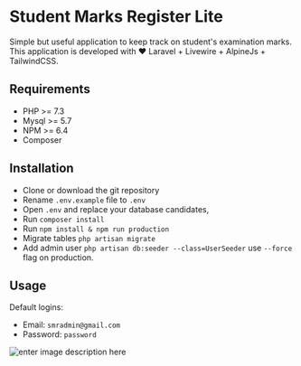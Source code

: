 # Student Marks Register Lite

Simple but useful application to keep track on student's examination marks. This application is developed with ❤ Laravel + Livewire + AlpineJs + TailwindCSS.

## Requirements

-   PHP >= 7.3
-   Mysql >= 5.7
-   NPM >= 6.4
-   Composer

## Installation

-   Clone or download the git repository
-   Rename `.env.example` file to `.env`
-   Open `.env` and replace your database candidates,
-   Run `composer install`
-   Run `npm install & npm run production`
-   Migrate tables `php artisan migrate`
-   Add admin user `php artisan db:seeder --class=UserSeeder`
    use `--force` flag on production.

## Usage

Default logins:

-   Email: `smradmin@gmail.com`
-   Password: `password`

![enter image description here](https://i.ibb.co/DgZddpJ/Student-Marks-Register.png)
